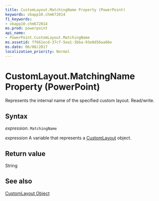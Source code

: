```yaml
---
title: CustomLayout.MatchingName Property (PowerPoint)
keywords: vbapp10.chm672014
f1_keywords:
- vbapp10.chm672014
ms.prod: powerpoint
api_name:
- PowerPoint.CustomLayout.MatchingName
ms.assetid: ff661ecd-37c7-5ea1-3bba-93e0d56aa66e
ms.date: 06/08/2017
localization_priority: Normal
---
```



# CustomLayout.MatchingName Property (PowerPoint)

Represents the internal name of the specified custom layout. Read/write.


## Syntax

 _expression_. `MatchingName`

_expression_ A variable that represents a [CustomLayout](./PowerPoint.CustomLayout.md) object.


## Return value

String


## See also


[CustomLayout Object](PowerPoint.CustomLayout.md)

